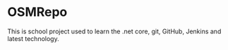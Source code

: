 # OSMRepo
This is school project used to learn the .net core, git, GitHub, Jenkins and latest technology.
